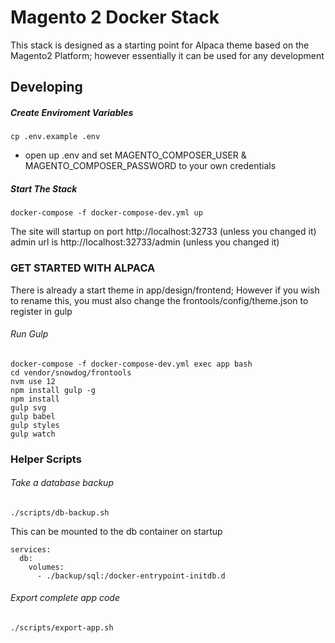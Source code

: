 # Magento 2 Docker Stack

This stack is designed as a starting point for Alpaca theme based on the Magento2 Platform; however essentially it can be used for any development

## Developing

##### Create Enviroment Variables
```
cp .env.example .env
```

- open up .env and set MAGENTO_COMPOSER_USER & MAGENTO_COMPOSER_PASSWORD to your own credentials

##### Start The Stack
```
docker-compose -f docker-compose-dev.yml up
```

The site will startup on port http://localhost:32733 (unless you changed it)
admin url is http://localhost:32733/admin (unless you changed it)

### GET STARTED WITH ALPACA

There is already a start theme in app/design/frontend;  However if you wish to rename this, you must also change the frontools/config/theme.json to register in gulp

###### Run Gulp
```
docker-compose -f docker-compose-dev.yml exec app bash
cd vendor/snowdog/frontools
nvm use 12
npm install gulp -g
npm install
gulp svg 
gulp babel 
gulp styles 
gulp watch
```


### Helper Scripts

###### Take a database backup

```
./scripts/db-backup.sh
```

This can be mounted to the db container on startup

```
services:
  db: 
    volumes:
      - ./backup/sql:/docker-entrypoint-initdb.d
```

###### Export complete app code

```
./scripts/export-app.sh
```